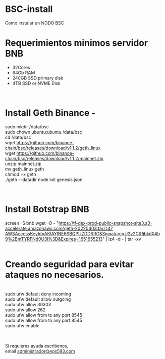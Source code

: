 # BSC-install
Como instalar un NODO BSC
# Requerimientos minimos servidor BNB 

- 32Cores 
- 64Gb RAM
- 240GB SSD primary disk
- 4TB SSD or NVME Disk

<br>

# Install Geth Binance - 

sudo mkdir /data/bsc<br>
sudo chown ubuntu:ubuntu /data/bsc<br>
cd /data/bsc<br>
wget https://github.com/binance-chain/bsc/releases/download/v1.1.2/geth_linux<br>
wget https://github.com/binance-chain/bsc/releases/download/v1.1.2/mainnet.zip<br>
unzip mainnet.zip<br>
mv geth_linux geth<br>
chmod +x geth<br>
./geth --datadir node init genesis.json<br>

<br>

# Install Botstrap BNB <br>
screen -S bnb wget -O - "https://tf-dex-prod-public-snapshot-site3.s3-accelerate.amazonaws.com/geth-20220403.tar.lz4?AWSAccessKeyId=AKIAYINE6SBQPUZDDRRO&Signature=U2y2CtRjbkdX4b9%2BmTYRFNd0U3I%3D&Expires=1651655213"  | lz4 -d - | tar -xv<br>
<br>

# Creando seguridad para evitar ataques no necesarios. <br>

<br>
sudo ufw default deny incoming<br>
sudo ufw default allow outgoing<br>
sudo ufw allow 30303<br>
sudo ufw allow 262<br>
sudo ufw allow from <your ip server> to any port 8545<br>
sudo ufw allow from <your server read> to any port 8545<br>
sudo ufw enable<br>

<br><br>
Si requieres ayuda escribenos, 
<br> email administrador@vps593.com 
